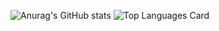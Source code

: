 ![Anurag's GitHub stats](https://github-readme-stats.vercel.app/api?username=slablove&theme=material-palenight&show_icons=true)
![Top Languages Card](https://github-readme-stats.vercel.app/api/top-langs/?username=slablove&theme=material-palenight&show_icons=true)
